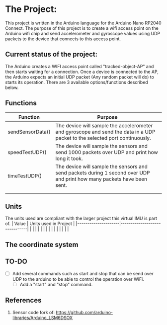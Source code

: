 # The Project:
This project is written in the Arduino language for the Arduino Nano RP2040 Connect. The purpose of this project is to create a wifi access point on the Arduino wifi chip and send accelerometer and gyroscope values using UDP packets to the device that connects to this access point.

## Current status of the project:
The Arduino creates a WIFI access point called "tracked-object-AP" and then starts waiting for a connection. Once a device is connected to the AP, the Arduino expects an initial UDP packet (Any random packet will do) to starts its operation. There are 3 available options/functions described below. 

## Functions
| Function              | Purpose       |
|---------------------|-------------------------------|
|  sendSensorData() |    The device will sample the accelerometer and gyroscope and send the data in a UDP packet to the selected port continuously.              |
|    speedTestUDP()     |       The device will sample the sensors and send 1000 packets over UDP and print how long it took.          |
|  timeTestUDP()  |     The device will sample the sensors and send packets during 1 second over UDP and print how many packets have been sent.       |
| |     |
|     |          |

## Units
The units used are compliant with the larger project this virtual IMU is part of.
| Value               | Units used in Project         |
|---------------------|-------------------------------|
|   |                  |
|         |                    |
|    |           |
| |     |
|     |          |

## The coordinate system

## TO-DO
 - [ ] Add several commands such as start and stop that can be send over UDP to the arduino to be able to control the operation over WiFi.  
    - [ ] Add a "start" and "stop" command.

 ## References
 1. Sensor code fork of: https://github.com/arduino-libraries/Arduino_LSM6DSOX